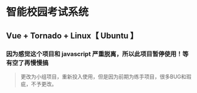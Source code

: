 # 智能校园考试系统

## Vue + Tornado + Linux【 Ubuntu 】

### 因为感觉这个项目和 javascript 严重脱离，所以此项目暂停使用！等有空了再慢慢搞

> 更改为小组项目，重新投入使用，但是因为前期为练手项目，很多BUG和瑕疵，不予更改。

